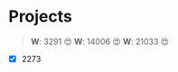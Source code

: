 Projects
========



>**W**: 3291 :heart_eyes:
>**W**: 14006 :heart_eyes:
>**W**: 21033 :heart_eyes:

- [x] 2273


